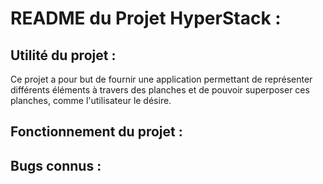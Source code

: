 # README du Projet HyperStack :

## Utilité du projet :
Ce projet a pour but de fournir une application permettant de représenter
différents éléments à travers des planches et de pouvoir superposer ces planches,
comme l'utilisateur le désire.

## Fonctionnement du projet :

## Bugs connus :
